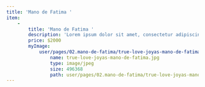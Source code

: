 ```yaml
---
title: 'Mano de Fatima '
item:
    -
        title: 'Mano de Fatima '
        description: 'Lorem ipsum dolor sit amet, consectetur adipiscing elit. Sed at odio a odio tincidunt posuere sit amet nec ante. Vivamus euismod fermentum dignissim. Fusce ut ante sollicitudin, finibus nibh eget, aliquet turpis. Donec ultricies sagittis urna, nec accumsan lacus auctor sit amet. Suspendisse potenti. Mauris tempus justo risus, a interdum quam bibendum et. Proin facilisis tortor purus. Donec dictum nunc a risus tempus, ac tempor ligula placerat. Maecenas interdum enim at commodo dignissim. Curabitur sodales tellus a molestie consectetur. Nulla fringilla, nunc quis tincidunt auctor, sapien dolor mollis tortor, nec congue elit erat non odio. Curabitur elit nulla, luctus in lacus non, ultrices maximus ipsum. Praesent at felis pretium, faucibus sapien id, ultricies justo. Praesent tincidunt facilisis tortor non interdum. Donec molestie augue odio, sed commodo elit aliquam sed.'
        price: $2000
        myImage:
            user/pages/02.mano-de-fatima/true-love-joyas-mano-de-fatima.jpg:
                name: true-love-joyas-mano-de-fatima.jpg
                type: image/jpeg
                size: 496368
                path: user/pages/02.mano-de-fatima/true-love-joyas-mano-de-fatima.jpg
---
```


